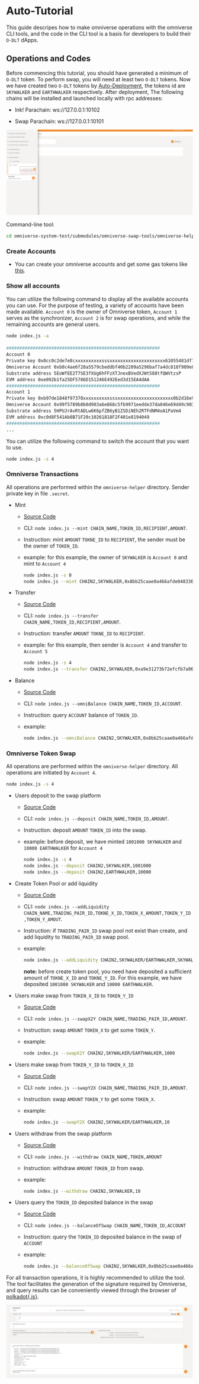 # Auto-Tutorial

This guide descripes how to make omniverse operations with the omniverse CLI tools, and the code in the CLI tool is a basis for developers to build their `O-DLT` dApps.  

## Operations and Codes

Before commencing this tutorial, you should have generated a minimum of `O-DLT` token. To perform swap, you will need at least two `O-DLT` tokens. Now we have created two `O-DLT` tokens by [Auto-Deployment](./Auto-Deployment.md), the tokens id are `SKYWALKER` and `EARTHWALKER` respectively. After deployment, The following chains will be installed and launched locally with rpc addresses:

- Ink! Parachain: ws://127.0.0.1:10102

- Swap Parachain: ws://127.0.0.1:10101

![secret](./assets/swap-ink-parachain.jpg)

Command-line tool:

```sh
cd omniverse-system-test/submodules/omniverse-swap-tools/omniverse-helper
```

### Create Accounts

- You can create your omniverse accounts and get some gas tokens like [this](https://github.com/Omniverse-Web3-Labs/Omniverse-DLT-Introduction/blob/main/docs/Manually-Tutorial.md#create-account).

### Show all accounts

You can utilize the following command to display all the available accounts you can use. For the purpose of testing, a variety of accounts have been made available. `Account 0` is the owner of Omniverse token, `Account 1` serves as the synchronizer, `Account 2` is for swap operations, and while the remaining accounts are general users.

```sh
node index.js -a

##########################################################
Account 0
Private key 0x0cc0c2de7e8cxxxxxxxxxxsssxxxxxxxxxxxxxxxxxxxxx61055481df7014f7fa
Omniverse Account 0xb0c4ae6f28a5579cbeddbf40b2209a5296baf7a4dc818f909e801729ecb5e663dce22598685e985a6ed1a557cf2145deba5290418b3cc00680a90accc9b93522
Substrate address 5EoWfEE2T7SE3fXUg6hFFzXTJnexBVedXJWt588tfQWVtzsP
EVM address 0xe092b1fa25DF5786D151246E492Eed3d15EA4dAA
##########################################################
Account 1
Private key 0xb97de1848f97378xxxxxxxxxxsssxxxxxxxxxxxxxxxxxxxxx0b2d16e9c184ba9
Omniverse Account 0x99f5789b8b0d903a6e868c5fb9971eedde37da046e69d49c903a1b33167e0f76d1f1269628bfcff54e0581a0b019502394754e900dcbb69bf30010d51967d780
Substrate address 5HPUJrAvRtADLw6K6pfZB6yB1ZSDiNEh2RTFdNM4oA1PaVm4
EVM address 0xc0d8F541Ab8B71F20c10261818F2F401e8194049
##########################################################
...
```

You can utilize the following command to switch the account that you want to use.

```sh
node index.js -s 4
```

### Omniverse Transactions

All operations are performed within the `omniverse-helper` directory. Sender private key in file `.secret`.

- Mint
  - [Source Code](https://github.com/Omniverse-Web3-Labs/omniverse-swap-tools/blob/main/omniverse-helper/index.js#L181)
  - CLI: `node index.js --mint CHAIN_NAME,TOKEN_ID,RECIPIENT,AMOUNT`.
  - Instruction: mint `AMOUNT` `TOKNE_ID` to `RECIPIENT`, the sender must be the owner of `TOKEN_ID`.
  - example: for this example, the owner of `SKYWALKER` is `Account 0` and mint to `Account 4`

    ```sh
    node index.js -s 0
    node index.js --mint CHAIN2,SKYWALKER,0x8bb25caae0a466afde04833610cf0c998050693974188853bdb982ed60e5e08ee71b3c9c0f900f8191512787e47908277272f71f991cb15fa364bad8018ef40b,100
    ```

- Transfer
  - [Source Code](https://github.com/Omniverse-Web3-Labs/omniverse-swap-tools/blob/main/omniverse-helper/index.js#L164)
  - CLI: `node index.js --transfer CHAIN_NAME,TOKEN_ID,RECIPIENT,AMOUNT`.
  - Instruction: transfer `AMOUNT` `TOKNE_ID` to `RECIPIENT`.
  - example: for this example, then sender is `Account 4` and transfer to `Account 5`

    ```sh
    node index.js -s 4
    node index.js --transfer CHAIN2,SKYWALKER,0xa9e31273b72efcfb7a06b4236b76ba936106ec85caa63f730c2e1dd445cc3e23731aac26d2020c5883ee2c879a839d8f088419165373da7c4b8e666e18a21c41,100
    ```

- Balance
  - [Source Code](https://github.com/Omniverse-Web3-Labs/omniverse-swap-tools/blob/milestone-2/omniverse-helper/index.js#L222)
  - CLI: `node index.js --omniBalance CHAIN_NAME,TOKEN_ID,ACCOUNT`.
  - Instruction: query `ACCOUNT` balance of `TOKEN_ID`.
  - example:

    ```sh
    node index.js --omniBalance CHAIN2,SKYWALKER,0x8bb25caae0a466afde04833610cf0c998050693974188853bdb982ed60e5e08ee71b3c9c0f900f8191512787e47908277272f71f991cb15fa364bad8018ef40b
    ```

### Omniverse Token Swap

All operations are performed within the `omniverse-helper` directory. All operations are initiated by `Account 4`.

```sh
node index.js -s 4
```

- Users deposit to the swap platform
  - [Source Code](https://github.com/Omniverse-Web3-Labs/omniverse-swap-tools/blob/main/omniverse-helper/index.js#L314)
  - CLI: `node index.js --deposit CHAIN_NAME,TOKEN_ID,AMOUNT`.
  - Instruction: deposit `AMOUNT` `TOKEN_ID` into the swap.
  - example: before deposit, we have minted `1001000 SKYWALKER` and `10000 EARTHWALKER` for `Account 4`

    ```sh
    node index.js -s 4
    node index.js --deposit CHAIN2,SKYWALKER,1001000
    node index.js --deposit CHAIN2,EARTHWALKER,10000
    ```

- Create Token Pool or add liquidity
  - [Source Code](https://github.com/Omniverse-Web3-Labs/omniverse-swap-tools/blob/main/omniverse-helper/index.js#L404)
  - CLI: `node index.js --addLiquidity CHAIN_NAME,TRADING_PAIR_ID,TOKNE_X_ID,TOKEN_X_AMOUNT,TOKEN_Y_ID,TOKEN_Y_AMOUT`.
  - Instruction: if `TRADING_PAIR_ID` swap pool not exist than create, and add liquidity to `TRADING_PAIR_ID` swap pool.
  - example:
  
    ```sh
    node index.js --addLiquidity CHAIN2,SKYWALKER/EARTHWALKER,SKYWALKER,1000000,EARTHWALKER,10000
    ```

    **note:** before create token pool, you need have deposited a sufficient amount of `TOKNE_X_ID` and `TOKNE_Y_ID`. For this example, we have deposited `1001000 SKYWALKER` and `10000 EARTHWALKER`.

- Users make swap from `TOKEN_X_ID` to `TOKEN_Y_ID`
  - [Source Code](https://github.com/Omniverse-Web3-Labs/omniverse-swap-tools/blob/milestone-2/omniverse-helper/index.js#L375)
  - CLI: `node index.js --swapX2Y CHAIN_NAME,TRADING_PAIR_ID,AMOUNT`.
  - Instruction: swap `AMOUNT` `TOKEN_X` to get some `TOKEN_Y`.
  - example:
  
    ```sh
    node index.js --swapX2Y CHAIN2,SKYWALKER/EARTHWALKER,1000
    ```

- Users make swap from `TOKEN_Y_ID` to `TOKEN_X_ID`
  - [Source Code](https://github.com/Omniverse-Web3-Labs/omniverse-swap-tools/blob/milestone-2/omniverse-helper/index.js#L444)
  - CLI: `node index.js --swapY2X CHAIN_NAME,TRADING_PAIR_ID,AMOUNT`.
  - Instruction: swap `AMOUNT` `TOKEN_Y` to get some `TOKEN_X`.
  - example:
  
    ```sh
    node index.js --swapY2X CHAIN2,SKYWALKER/EARTHWALKER,10
    ```

- Users withdraw from the swap platform
  - [Source Code](https://github.com/Omniverse-Web3-Labs/omniverse-swap-tools/blob/milestone-2/omniverse-helper/index.js#L337)
  - CLI: `node index.js --withdraw CHAIN_NAME,TOKEN,AMOUNT`
  - Instruction: withdraw `AMOUNT` `TOKEN_ID` from swap.
  - example:
  
    ```sh
    node index.js --withdraw CHAIN2,SKYWALKER,10
    ```

- Users query the `TOKEN_ID` deposited balance in the swap
  - [Source Code](https://github.com/Omniverse-Web3-Labs/omniverse-swap-tools/blob/milestone-2/omniverse-helper/index.js#L243)
  - CLI: `node index.js --balanceOfSwap CHAIN_NAME,TOKEN_ID,ACCOUNT`
  - Instruction: query the `TOKEN_ID` deposited balance in the swap of `ACCOUNT`
  - example:

    ```sh
    node index.js --balanceOfSwap CHAIN2,SKYWALKER,0x8bb25caae0a466afde04833610cf0c998050693974188853bdb982ed60e5e08ee71b3c9c0f900f8191512787e47908277272f71f991cb15fa364bad8018ef40b
    ```

For all transaction operations, it is highly recommended to utilize the tool. The tool facilitates the generation of the signature required by Omniverse, and query results can be conveniently viewed through the browser of [polkadot{.js}](https://polkadot.js.org/).

![secret](./assets/query%20assets.jpg)
